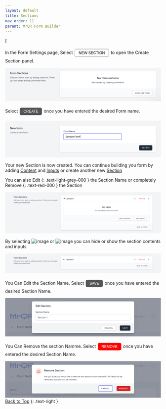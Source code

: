 ```yaml
---
layout: default
title: Sections
nav_order: 11
parent: MrQR Form Builder
---
```

[<html>
<head>
<style>
.button {
  padding: 5px 12px;
  text-align: center;
  text-decoration: none;
  display: inline-block;
  font-size: 12px;
  margin: 4px 2px;
  cursor: pointer; }
.button1 {background-color: #555555;} /* Black */
.button2 {background-color: white;}
.button3 {background-color: Red;}
.button1 {color: white;}
.button2 {color: black;}
.button3 {color: white;}
.button1 {border: none;}
.button2 {border: 1px solid grey}
.button3 {border: none;}
.button1 {border-radius: 5px;}
.button2 {border-radius: 5px;}
.button3 {border-radius: 5px;}
</style>
</head>
</html>
In the Form Settings page, Select <button class="button button2">NEW SECTION</button> to open the Create Section panel.

![MrQR Form Builder](/assets/images/Forms/MrQR_Form__NewSection_Create.png "Create Form")

Select <button class="button button1">CREATE</button> once you have entered the desired Form name.

![MrQR Form Builder](/assets/images/Forms/MrQR_Form_Create_New.png "Create Form")

Your new Section is now created. You can continue building you form by adding
[Content](https://docs.mrqr.me/FormBuilder/Content) 
and
[Inputs](https://docs.mrqr.me/FormBuilder/Data_Inputs) 
or create another new 
[Section](https://docs.mrqr.me/FormBuilder/Section) 

You can also 
Edit
{: .text-light-grey-000 } 
the Section Name or completely 
Remove
{: .text-red-000 } 
 the Section

![MrQR Form Builder](/assets/images/Forms/MrQR_Form_New_Section_Created.png "Created")

By selecting <img width="100" alt="image" src="https://docs.mrqr.me/assets/images/Forms/MrQR_Section_Expand.png"> or <img width="100" alt="image" src="https://docs.mrqr.me/assets/images/Forms/MrQR_Section_Colapse.png"> you can hide or show the section contents and inputs

![MrQR Form Builder](/assets/images/Forms/MrQR_Section_Colapsed.png "Section Colapsed")

You Can Edit the Section Name. Select <button class="button button1">SAVE</button> once you have entered the desired Section Name.

![MrQR Form Builder](/assets/images/Forms/MrQR_Section_Edit_Name.png "Edit Name")

You Can Remove the section Namme. Select <button class="button button3">REMOVE</button> once you have entered the desired Section Name.

![MrQR Form Builder](/assets/images/Forms/MrQR_Section_Remove.png "Remove")
[Back to Top](https://docs.mrqr.me/registers/)
{: .text-right }
